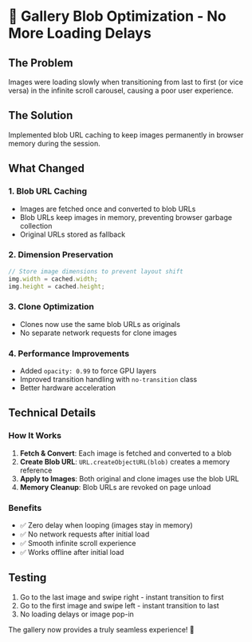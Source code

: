 # 🚀 Gallery Blob Optimization - No More Loading Delays

## The Problem
Images were loading slowly when transitioning from last to first (or vice versa) in the infinite scroll carousel, causing a poor user experience.

## The Solution
Implemented blob URL caching to keep images permanently in browser memory during the session.

## What Changed

### 1. **Blob URL Caching**
- Images are fetched once and converted to blob URLs
- Blob URLs keep images in memory, preventing browser garbage collection
- Original URLs stored as fallback

### 2. **Dimension Preservation**
```javascript
// Store image dimensions to prevent layout shift
img.width = cached.width;
img.height = cached.height;
```

### 3. **Clone Optimization**
- Clones now use the same blob URLs as originals
- No separate network requests for clone images

### 4. **Performance Improvements**
- Added `opacity: 0.99` to force GPU layers
- Improved transition handling with `no-transition` class
- Better hardware acceleration

## Technical Details

### How It Works
1. **Fetch & Convert**: Each image is fetched and converted to a blob
2. **Create Blob URL**: `URL.createObjectURL(blob)` creates a memory reference
3. **Apply to Images**: Both original and clone images use the blob URL
4. **Memory Cleanup**: Blob URLs are revoked on page unload

### Benefits
- ✅ Zero delay when looping (images stay in memory)
- ✅ No network requests after initial load
- ✅ Smooth infinite scroll experience
- ✅ Works offline after initial load

## Testing
1. Go to the last image and swipe right - instant transition to first
2. Go to the first image and swipe left - instant transition to last
3. No loading delays or image pop-in

The gallery now provides a truly seamless experience! 🎨